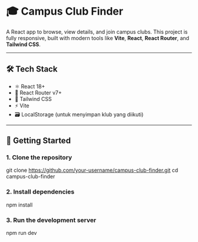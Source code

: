# 🎓 Campus Club Finder

A React app to browse, view details, and join campus clubs. This project is fully responsive, built with modern tools like **Vite**, **React**, **React Router**, and **Tailwind CSS**.

---

## 🛠 Tech Stack

- ⚛️ React 18+
- 🔀 React Router v7+
- 🎨 Tailwind CSS
- ⚡ Vite
- 🗃 LocalStorage (untuk menyimpan klub yang diikuti)

---

## 🚀 Getting Started

### 1. Clone the repository

git clone https://github.com/your-username/campus-club-finder.git
cd campus-club-finder

### 2. Install dependencies

npm install

### 3. Run the development server

npm run dev